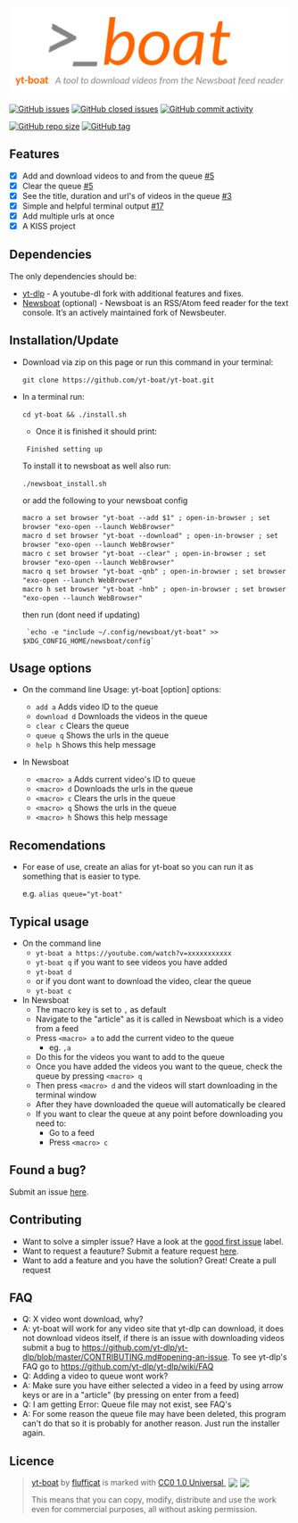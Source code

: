 [![yt-boat](https://github.com/flufficat/yt-boat/blob/main/banner_all_cols.png)](https://github.com/flufficat/yt-boat#readme) 

[![GitHub issues](https://img.shields.io/github/issues-raw/flufficat/yt-boat?color=%23BA7BE5&style=for-the-badge)](https://github.com/flufficat/yt-boat/issues?q=is%3Aopen+is%3Aissue)
[![GitHub closed issues](https://img.shields.io/github/issues-closed-raw/flufficat/yt-boat?color=%23BA7BE5&style=for-the-badge)](https://github.com/flufficat/yt-boat/issues?q=is%3Aissue+is%3Aclosed)
[![GitHub commit activity](https://img.shields.io/github/commit-activity/m/flufficat/yt-boat?color=%23BA7BE5&label=Commits&style=for-the-badge)](https://github.com/flufficat/yt-boat/commits/main)

[![GitHub repo size](https://img.shields.io/github/repo-size/flufficat/yt-boat?color=%23BA7BE5&style=for-the-badge)](https://github.com/flufficat/yt-boat)
[![GitHub tag](https://img.shields.io/github/v/tag/flufficat/yt-boat?color=BA7BE5&label=Latest&style=for-the-badge)](https://github.com/flufficat/yt-boat/tags)

## Features
- [x] Add and download videos to and from the queue [#5](https://github.com/flufficat/yt-boat/issues/5)
- [x] Clear the queue [#5](https://github.com/flufficat/yt-boat/issues/5)
- [x] See the title, duration and url's of videos in the queue [#3](https://github.com/flufficat/yt-boat/issues/3)
- [x] Simple and helpful terminal output [#17](https://github.com/flufficat/yt-boat/issues/17)
- [x] Add multiple urls at once
- [x] A KISS project

## Dependencies
The only dependencies should be:
- [yt-dlp](https://github.com/yt-dlp/yt-dlp) - A youtube-dl fork with additional features and fixes.
- [Newsboat](https://github.com/newsboat/newsboat) (optional) - Newsboat is an RSS/Atom feed reader for the text console. It’s an actively maintained fork of Newsbeuter.

## Installation/Update
- Download via zip on this page or run this command in your terminal:

  `git clone https://github.com/yt-boat/yt-boat.git`

- In a terminal run:

  `cd yt-boat && ./install.sh`
  
  - Once it is finished it should print:

  ` Finished setting up`
  
  To install it to newsboat as well also run:
  
  `./newsboat_install.sh`
  
  or add the following to your newsboat config
  
	```
	macro a set browser "yt-boat --add $1" ; open-in-browser ; set browser "exo-open --launch WebBrowser"
	macro d set browser "yt-boat --download" ; open-in-browser ; set browser "exo-open --launch WebBrowser"
	macro c set browser "yt-boat --clear" ; open-in-browser ; set browser "exo-open --launch WebBrowser"
	macro q set browser "yt-boat -qnb" ; open-in-browser ; set browser "exo-open --launch WebBrowser"
	macro h set browser "yt-boat -hnb" ; open-in-browser ; set browser "exo-open --launch WebBrowser"
	```

	then run (dont need if updating)
	    
	   `echo -e "include ~/.config/newsboat/yt-boat" >> $XDG_CONFIG_HOME/newsboat/config` 

  
## Usage options
- On the command line
	 Usage:
	yt-boat [option]
	options:
	- `add a`               Adds video ID to the queue
	- `download d`          Downloads the videos in the queue
	- `clear c`             Clears the queue
	- `queue q`             Shows the urls in the queue
	- `help h`              Shows this help message

- In Newsboat
  	 - `<macro> a`             Adds current video's ID to queue
	 - `<macro> d`             Downloads the urls in the queue
	 - `<macro> c`             Clears the urls in the queue
	 - `<macro> q`             Shows the urls in the queue
	 - `<macro> h`             Shows this help message

 ## Recomendations
 - For ease of use, create an alias for yt-boat so you can run it as something that is easier to type.

	e.g. `alias queue="yt-boat"`

 ## Typical usage
 - On the command line
 	 - `yt-boat a https://youtube.com/watch?v=xxxxxxxxxxx`
	 - `yt-boat q` if you want to see videos you have added
	 - `yt-boat d`
	 - or if you dont want to download the video, clear the queue
	 - `yt-boat c`
- In Newsboat
	 - The macro key is set to `,` as default
	 - Navigate to the "article" as it is called in Newsboat which is a video from a feed
	 - Press `<macro> a` to add the current video to the queue
		 - eg. `,a`
	 - Do this for the videos you want to add to the queue
	 - Once you have added the videos you want to the queue, check the queue by pressing `<macro> q`
	 - Then press `<macro> d` and the videos will start downloading in the terminal window
	 - After they have downloaded the queue will automatically be cleared
	 - If you want to clear the queue at any point before downloading you need to:
	 	- Go to a feed 
	 	- Press `<macro> c`
	 
## Found a bug?
Submit an issue [here](https://github.com/flufficat/yt-boat/issues/new?assignees=flufficat&labels=bug&template=bug_report.md&title=%5BBUG%5D).

## Contributing
- Want to solve a simpler issue? Have a look at the [good first issue](https://github.com/flufficat/yt-boat/issues?q=is%3Aissue+is%3Aopen+label%3A%22good+first+issue%22) label.
- Want to request a feauture? Submit a feature request [here](https://github.com/flufficat/yt-boat/issues/new?assignees=&labels=request&template=feature_request.md&title=%5BREQUEST%5D).
- Want to add a feature and you have the solution? Great! Create a pull request

## FAQ
- Q: X video wont download, why?
- A: yt-boat will work for any video site that yt-dlp can download, it does not download videos itself, if there is an issue with downloading videos submit a bug to https://github.com/yt-dlp/yt-dlp/blob/master/CONTRIBUTING.md#opening-an-issue. To see yt-dlp's FAQ go to https://github.com/yt-dlp/yt-dlp/wiki/FAQ
- Q: Adding a video to queue wont work?
- A: Make sure you have either selected a video in a feed by using arrow keys or are in a "article" (by pressing on enter from a feed)
- Q: I am getting Error: Queue file may not exist, see FAQ's
- A: For some reason the queue file may have been deleted, this program can't do that so it is probably for another reason. Just run the installer again.

## Licence
>  <p xmlns:cc="https://creativecommons.org/ns#" xmlns:dct="https://purl.org/dc/terms/"><a property="dct:title" rel="cc:attributionURL" href="https://github.com/flufficat/yt-boat">yt-boat</a> by <a rel="cc:attributionURL dct:creator" property="cc:attributionName" href="https://github.com/flufficat/">flufficat</a> is marked with <a href="https://creativecommons.org/publicdomain/zero/1.0" target="_blank" rel="license noopener noreferrer" style="display:inline-block;">CC0 1.0 Universal <img style="height:28px!important;margin-left:5px;vertical-align:text-bottom;" src="https://mirrors.creativecommons.org/presskit/icons/cc.svg?ref=chooser-v1"><img style="height:28px!important;margin-left:5px;vertical-align:text-bottom;" src="https://mirrors.creativecommons.org/presskit/icons/zero.svg"></a></p>
> This means that you can copy, modify, distribute and use the work
> even for commercial purposes, all without asking permission.
